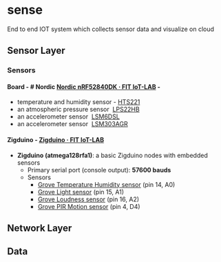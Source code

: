 # sense
End to end IOT system which collects sensor data and visualize on cloud

## Sensor Layer

### Sensors
#### Board - # Nordic [Nordic nRF52840DK · FIT IoT-LAB](https://www.iot-lab.info/docs/boards/nordic-nrf52840dk/) -
- temperature and humidity sensor - [HTS221](https://www.st.com/resource/en/datasheet/hts221.pdf)
- an atmospheric pressure sensor  [LPS22HB](https://www.st.com/resource/en/datasheet/dm00140895.pdf)
- an accelerometer sensor  [LSM6DSL](https://www.st.com/resource/en/datasheet/lsm6dsl.pdf)
- an accelerometer sensor  [LSM303AGR](https://www.st.com/resource/en/datasheet/lsm303agr.pdf)

#### Zigduino - [Zigduino · FIT IoT-LAB](https://www.iot-lab.info/docs/boards/zigduino/)
- **Zigduino (atmega128rfa1)**: a basic Zigduino nodes with embedded sensors
    - Primary serial port (console output): **57600 bauds**
    - Sensors
        - [Grove Temperature Humidity sensor](https://wiki.seeedstudio.com/Grove-Temperature_and_Humidity_Sensor_Pro/) (pin 14, A0)
        - [Grove Light sensor](https://wiki.seeedstudio.com/Sensor_light/) (pin 15, A1)
        - [Grove Loudness sensor](https://wiki.seeedstudio.com/Grove-Loudness_Sensor/) (pin 16, A2)
        - [Grove PIR Motion sensor](https://wiki.seeedstudio.com/Grove-PIR_Motion_Sensor/) (pin 4, D4)


## Network Layer


## Data 